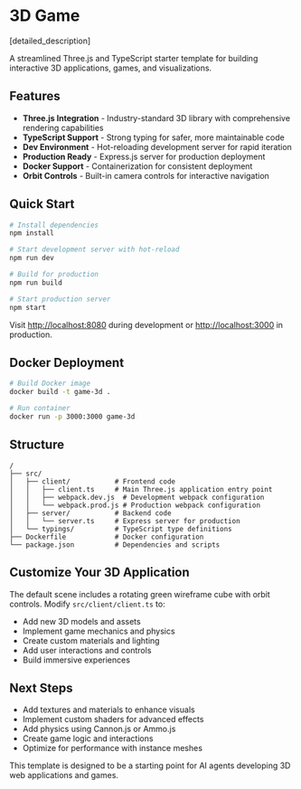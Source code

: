 # 3D Game

[detailed_description]

A streamlined Three.js and TypeScript starter template for building interactive 3D applications, games, and visualizations.

## Features

- **Three.js Integration** - Industry-standard 3D library with comprehensive rendering capabilities
- **TypeScript Support** - Strong typing for safer, more maintainable code
- **Dev Environment** - Hot-reloading development server for rapid iteration
- **Production Ready** - Express.js server for production deployment
- **Docker Support** - Containerization for consistent deployment
- **Orbit Controls** - Built-in camera controls for interactive navigation

## Quick Start

```bash
# Install dependencies
npm install

# Start development server with hot-reload
npm run dev

# Build for production
npm run build

# Start production server
npm start
```

Visit [http://localhost:8080](http://localhost:8080) during development or [http://localhost:3000](http://localhost:3000) in production.

## Docker Deployment

```bash
# Build Docker image
docker build -t game-3d .

# Run container
docker run -p 3000:3000 game-3d
```

## Structure

```
/
├── src/
│   ├── client/           # Frontend code
│   │   ├── client.ts     # Main Three.js application entry point
│   │   ├── webpack.dev.js  # Development webpack configuration
│   │   └── webpack.prod.js # Production webpack configuration
│   ├── server/           # Backend code
│   │   └── server.ts     # Express server for production
│   └── typings/          # TypeScript type definitions
├── Dockerfile            # Docker configuration
└── package.json          # Dependencies and scripts
```

## Customize Your 3D Application

The default scene includes a rotating green wireframe cube with orbit controls. Modify `src/client/client.ts` to:

- Add new 3D models and assets
- Implement game mechanics and physics
- Create custom materials and lighting
- Add user interactions and controls
- Build immersive experiences

## Next Steps

- Add textures and materials to enhance visuals
- Implement custom shaders for advanced effects
- Add physics using Cannon.js or Ammo.js
- Create game logic and interactions
- Optimize for performance with instance meshes

This template is designed to be a starting point for AI agents developing 3D web applications and games.